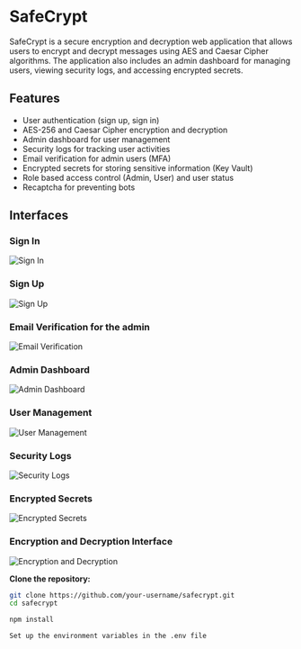 # SafeCrypt

SafeCrypt is a secure encryption and decryption web application that allows users to encrypt and decrypt messages using AES and Caesar Cipher algorithms. The application also includes an admin dashboard for managing users, viewing security logs, and accessing encrypted secrets.

## Features

- User authentication (sign up, sign in)
- AES-256 and Caesar Cipher encryption and decryption
- Admin dashboard for user management
- Security logs for tracking user activities
- Email verification for admin users (MFA)
- Encrypted secrets for storing sensitive information (Key Vault)
- Role based access control (Admin, User) and user status
- Recaptcha for preventing bots 

## Interfaces

### Sign In 
![Sign In](Photos/SignIn.png)

### Sign Up
![Sign Up](Photos/SignUp.png)

### Email Verification for the admin 
![Email Verification](Photos/MFAadmin.png)

### Admin Dashboard
![Admin Dashboard](Photos/AdminDashboard.png)

### User Management
![User Management](Photos/UserManagement.png)

### Security Logs
![Security Logs](Photos/SecurityLogs.png)

### Encrypted Secrets
![Encrypted Secrets](Photos/KeyVault.png)

### Encryption and Decryption Interface
![Encryption and Decryption](Photos/EncryptionInterface.png)


**Clone the repository:**

```sh
git clone https://github.com/your-username/safecrypt.git
cd safecrypt

npm install

Set up the environment variables in the .env file


